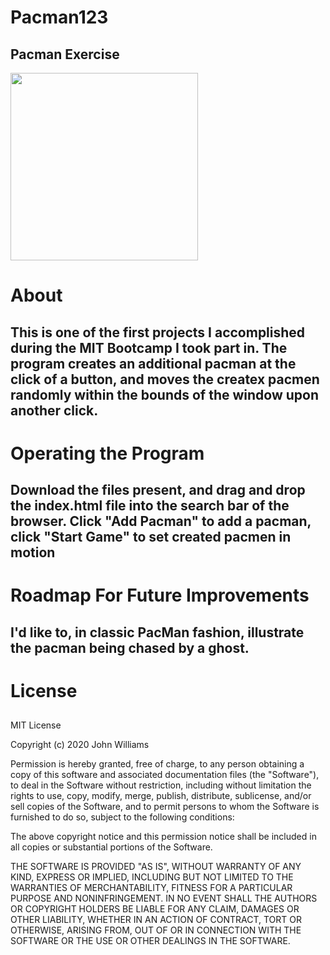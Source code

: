 # Pacman123
## Pacman Exercise 
<img src="Images.PacMan1.png" width="300">

# About

## This is one of the first projects I accomplished during the MIT Bootcamp I took part in. The program creates an additional pacman at the click of a button, and moves the createx pacmen randomly within the bounds of the window upon another click. 


# Operating the Program
## Download the files present, and drag and drop the index.html file into the search bar of the browser. Click "Add Pacman" to add a pacman, click "Start Game" to set created pacmen in motion 

# Roadmap For Future Improvements
## I'd like to, in classic PacMan fashion, illustrate the pacman being chased by a ghost.

# License
## 
   
MIT License

Copyright (c) 2020 John Williams

Permission is hereby granted, free of charge, to any person obtaining a copy
of this software and associated documentation files (the "Software"), to deal
in the Software without restriction, including without limitation the rights
to use, copy, modify, merge, publish, distribute, sublicense, and/or sell
copies of the Software, and to permit persons to whom the Software is
furnished to do so, subject to the following conditions:

The above copyright notice and this permission notice shall be included in all
copies or substantial portions of the Software.

THE SOFTWARE IS PROVIDED "AS IS", WITHOUT WARRANTY OF ANY KIND, EXPRESS OR
IMPLIED, INCLUDING BUT NOT LIMITED TO THE WARRANTIES OF MERCHANTABILITY,
FITNESS FOR A PARTICULAR PURPOSE AND NONINFRINGEMENT. IN NO EVENT SHALL THE
AUTHORS OR COPYRIGHT HOLDERS BE LIABLE FOR ANY CLAIM, DAMAGES OR OTHER
LIABILITY, WHETHER IN AN ACTION OF CONTRACT, TORT OR OTHERWISE, ARISING FROM,
OUT OF OR IN CONNECTION WITH THE SOFTWARE OR THE USE OR OTHER DEALINGS IN THE
SOFTWARE.
